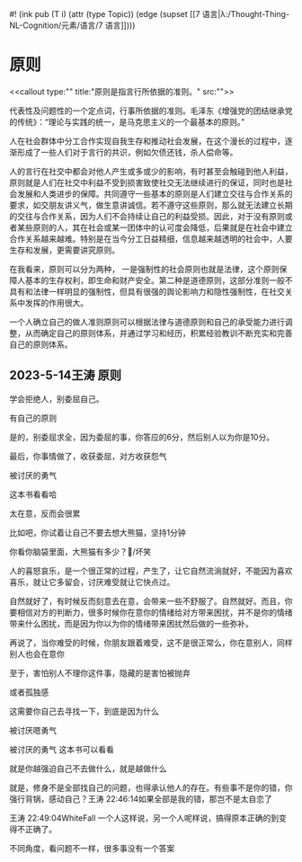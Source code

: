 #! (ink pub (T i) (attr (type Topic)) (edge (supset [[7 语言|λ:/Thought-Thing-NL-Cognition/元素/语言/7 语言]])))

# 原则

<<callout type:"" title:"原则是指言行所依据的准则。" src:"">>

代表性及问题性的一个定点词，行事所依据的准则。毛泽东《增强党的团结继承党的传统》：“理论与实践的统一，是马克思主义的一个最基本的原则。”

人在社会群体中分工合作实现自我生存和推动社会发展，在这个漫长的过程中，逐渐形成了一些人们对于言行的共识，例如欠债还钱，杀人偿命等。

人的言行在社交中都会对他人产生或多或少的影响，有时甚至会触碰到他人利益，原则就是人们在社交中利益不受到损害致使社交无法继续进行的保证，同时也是社会发展和人类进步的保障。共同遵守一些基本的原则是人们建立交往与合作关系的要求，如交朋友讲义气，做生意讲诚信。若不遵守这些原则，那么就无法建立长期的交往与合作关系，因为人们不会持续让自己的利益受损。因此，对于没有原则或者某些原则的人，其在社会或某一团体中的认可度会降低，后果就是在社会中建立合作关系越来越难。特别是在当今分工日益精细，信息越来越透明的社会中，人要生存和发展，更需要讲究原则。

在我看来，原则可以分为两种， 一是强制性的社会原则也就是法律，这个原则保障人基本的生存权利，即生命和财产安全。第二种是道德原则，这部分准则一般不具有和法律一样明显的强制性，但具有很强的舆论影响力和隐性强制性，在社交关系中发挥的作用很大。

一个人确立自己的做人准则原则可以根据法律与道德原则和自己的承受能力进行调整，从而确定自己的原则体系，并通过学习和经历，积累经验教训不断充实和完善自己的原则体系。

## 2023-5-14王涛 原则
学会拒绝人，别委屈自己。

有自己的原则

是的，别委屈求全，因为委屈的事，你答应的6分，然后别人以为你是10分。

最后，你事情做了，收获委屈，对方收获怨气

被讨厌的勇气

这本书看看哈

太在意，反而会很累

比如吧，你试着让自己不要去想大熊猫，坚持1分钟

你看你脑袋里面，大熊猫有多少？/坏笑

人的喜怒哀乐，是一个很正常的过程，产生了，让它自然流淌就好，不能因为喜欢喜乐，就让它多留会，讨厌难受就让它快点过。

自然就好了，有时候反而刻意去在意，会带来一些不舒服了。自然就好。而且，你要相信对方的判断力，很多时候你在意你的情绪给对方带来困扰，并不是你的情绪带来什么困扰，而是因为你以为你的情绪带来困扰然后做的一些弥补。

再说了，当你难受的时候，你朋友跟着难受，这不是很正常么，你在意别人，同样别人也会在意你

至于，害怕别人不理你这件事，隐藏的是害怕被抛弃

或者孤独感

这需要你自己去寻找一下，到底是因为什么

被讨厌嗯勇气

被讨厌的勇气 这本书可以看看

就是你越强迫自己不去做什么，就是越做什么

就是，修身不是全部找自己的问题，也得承认他人的存在。有些事不是你的错，你强行背锅，感动自己？王涛 22:46:14如果全部是我的错，那岂不是太自恋了

王涛 22:49:04WhiteFall 一个人这样说，另一个人呢样说，搞得原本正确的到变得不正确了。

不同角度，看问题不一样，很多事没有一个答案